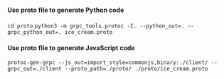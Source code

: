#### Use proto file to generate Python code

`cd proto`
`python3 -m grpc_tools.protoc -I. --python_out=. --grpc_python_out=. ice_cream.proto`

#### Use proto file to generate JavaScript code

`protoc-gen-grpc --js_out=import_style=commonjs,binary:./client/ --grpc_out=./client --proto_path=./proto/ ./proto/ice_cream.proto`